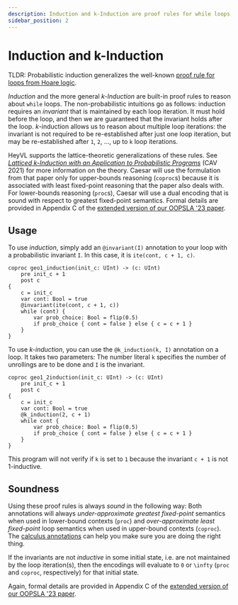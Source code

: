 ```yaml
---
description: Induction and k-Induction are proof rules for while loops.
sidebar_position: 2
---
```


# Induction and k-Induction

TLDR: Probabilistic induction generalizes the well-known [proof rule for loops from Hoare logic](https://en.wikipedia.org/wiki/Hoare_logic#While_rule).

_Induction_ and the more general _k-Induction_ are built-in proof rules to reason about `while` loops.
The non-probabilistic intuitions go as follows: induction requires an _invariant_ that is maintained by each loop iteration.
It must hold before the loop, and then we are guaranteed that the invariant holds after the loop.
_k_-induction allows us to reason about multiple loop iterations: the invariant is not required to be re-established after just one loop iteration, but may be re-established after `1`, `2`, ..., up to `k` loop iterations.

HeyVL supports the lattice-theoretic generalizations of these rules.
See [_Latticed k-Induction with an Application to Probabilistic Programs_](https://link.springer.com/chapter/10.1007/978-3-030-81688-9_25) (CAV 2021) for more information on the theory.
Caesar will use the formulation from that paper only for upper-bounds reasoning (`coproc`s) because it is associated with least fixed-point reasoning that the paper also deals with.
For lower-bounds reasoning (`proc`s), Caesar will use a dual encoding that is sound with respect to greatest fixed-point semantics.
Formal details are provided in Appendix C of the [extended version of our OOPSLA '23 paper](https://arxiv.org/abs/2309.07781).

## Usage

To use _induction_, simply add an `@invariant(I)` annotation to your loop with a probabilistic invariant `I`.
In this case, it is `ite(cont, c + 1, c)`.
```heyvl
coproc geo1_induction(init_c: UInt) -> (c: UInt)
    pre init_c + 1
    post c
{
    c = init_c
    var cont: Bool = true
    @invariant(ite(cont, c + 1, c))
    while (cont) {
        var prob_choice: Bool = flip(0.5)
        if prob_choice { cont = false } else { c = c + 1 }
    }
}
```

To use _k-induction_, you can use the `@k_induction(k, I)` annotation on a loop.
It takes two parameters: The number literal `k` specifies the number of unrollings are to be done and `I` is the invariant.
```heyvl
coproc geo1_2induction(init_c: UInt) -> (c: UInt)
    pre init_c + 1
    post c
{
    c = init_c
    var cont: Bool = true
    @k_induction(2, c + 1)
    while cont {
        var prob_choice: Bool = flip(0.5)
        if prob_choice { cont = false } else { c = c + 1 }
    }
}
```
This program will not verify if `k` is set to `1` because the invariant `c + 1` is not 1-inductive.

## Soundness

Using these proof rules is always *sound* in the following way: Both annotations will always *under-approximate greatest fixed-point* semantics when used in lower-bound contexts (`proc`) and *over-approximate  least fixed-point* loop semantics when used in upper-bound contexts (`coproc`).
The [calculus annotations](./calculi.md) can help you make sure you are doing the right thing.

If the invariants are not *inductive* in some initial state, i.e. are not maintained by the loop iteration(s), then the encodings will evaluate to `0` or `\infty` (`proc` and `coproc`, respectively) for that initial state.

Again, formal details are provided in Appendix C of the [extended version of our OOPSLA '23 paper](https://arxiv.org/abs/2309.07781).
